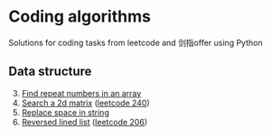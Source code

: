 # Coding algorithms
Solutions for coding tasks from leetcode and 剑指offer using Python

## Data structure
3. [Find repeat numbers in an array](https://github.com/greatqiaotong/coding-algorithm/tree/main/03_find_repeat_numbers)
4. [Search a 2d matrix](https://github.com/greatqiaotong/coding-algorithm/tree/main/04_search_a_2d_matrix) ([leetcode 240](https://leetcode.com/problems/search-a-2d-matrix-ii/))
5. [Replace space in string](https://github.com/greatqiaotong/coding-algorithm/tree/main/05_replace_space_in_string)
6. [Reversed lined list](https://github.com/greatqiaotong/coding-algorithm/tree/main/06_reversed_linked_list) ([leetcode 206](https://leetcode.com/problems/reverse-linked-list/))